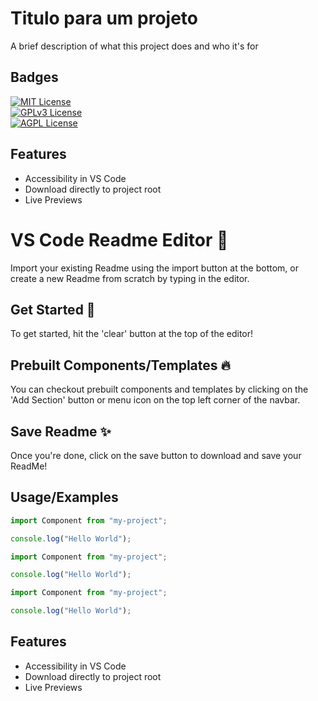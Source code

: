 # Titulo para um projeto

A brief description of what this project does and who it's for

## Badges

[![MIT License](https://img.shields.io/badge/License-MIT-green.svg)](https://choosealicense.com/licenses/mit/)  
[![GPLv3 License](https://img.shields.io/badge/License-GPL%20v3-yellow.svg)](https://choosealicense.com/licenses/gpl-3.0/)  
[![AGPL License](https://img.shields.io/badge/license-AGPL-blue.svg)](https://choosealicense.com/licenses/gpl-3.0/)

## Features

- Accessibility in VS Code
- Download directly to project root
- Live Previews

# VS Code Readme Editor 📝

Import your existing Readme using the import button at the bottom,
or create a new Readme from scratch by typing in the editor.

## Get Started 🚀

To get started, hit the 'clear' button at the top of the editor!

## Prebuilt Components/Templates 🔥

You can checkout prebuilt components and templates by clicking on the 'Add Section' button or menu icon
on the top left corner of the navbar.

## Save Readme ✨

Once you're done, click on the save button to download and save your ReadMe!

## Usage/Examples

```javascript
import Component from "my-project";

console.log("Hello World");
```

```javascript
import Component from "my-project";

console.log("Hello World");
```

```javascript
import Component from "my-project";

console.log("Hello World");
```

## Features

- Accessibility in VS Code
- Download directly to project root
- Live Previews
